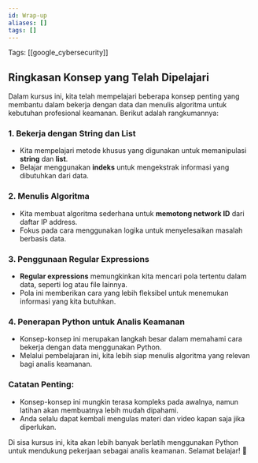 ```yaml
---
id: Wrap-up
aliases: []
tags: []
---
```


Tags: [[google_cybersecurity]]

## Ringkasan Konsep yang Telah Dipelajari

Dalam kursus ini, kita telah mempelajari beberapa konsep penting yang membantu dalam bekerja dengan data dan menulis algoritma untuk kebutuhan profesional keamanan. Berikut adalah rangkumannya:

### 1. **Bekerja dengan String dan List**

- Kita mempelajari metode khusus yang digunakan untuk memanipulasi **string** dan **list**.
- Belajar menggunakan **indeks** untuk mengekstrak informasi yang dibutuhkan dari data.

### 2. **Menulis Algoritma**

- Kita membuat algoritma sederhana untuk **memotong network ID** dari daftar IP address.
- Fokus pada cara menggunakan logika untuk menyelesaikan masalah berbasis data.

### 3. **Penggunaan Regular Expressions**

- **Regular expressions** memungkinkan kita mencari pola tertentu dalam data, seperti log atau file lainnya.
- Pola ini memberikan cara yang lebih fleksibel untuk menemukan informasi yang kita butuhkan.

### 4. **Penerapan Python untuk Analis Keamanan**

- Konsep-konsep ini merupakan langkah besar dalam memahami cara bekerja dengan data menggunakan Python.
- Melalui pembelajaran ini, kita lebih siap menulis algoritma yang relevan bagi analis keamanan.

### Catatan Penting:

- Konsep-konsep ini mungkin terasa kompleks pada awalnya, namun latihan akan membuatnya lebih mudah dipahami.
- Anda selalu dapat kembali mengulas materi dan video kapan saja jika diperlukan.

Di sisa kursus ini, kita akan lebih banyak berlatih menggunakan Python untuk mendukung pekerjaan sebagai analis keamanan. Selamat belajar! 🎉
